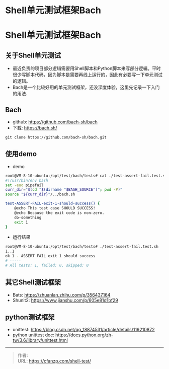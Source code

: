# Shell单元测试框架Bach


<!--more-->
# Shell单元测试框架Bach
## 关于Shell单元测试
- 最近负责的项目部分逻辑需要用Shell脚本和Python脚本来写部分逻辑。平时很少写脚本代码，因为脚本是需要再线上运行的，因此有必要写一下单元测试的逻辑。
- Bach是一个比较好用的单元测试框架，还没深度体验，这里先记录一下入门的用法.
## Bach
- github: https://github.com/bach-sh/bach
- 下载: https://bach.sh/
```
git clone https://github.com/bach-sh/bach.git
```

## 使用demo
- demo
```bash
root@VM-8-10-ubuntu:/opt/test/bach/tests# cat ./test-assert-fail.test.sh 
#!/usr/bin/env bash
set -euo pipefail
curr_dir="$(cd "$(dirname "$BASH_SOURCE")"; pwd -P)"
source "${curr_dir}"/../bach.sh

test-ASSERT-FAIL-exit-1-should-success() {
    @echo This test case SHOULD SUCCESS!
    @echo Because the exit code is non-zero.
    do-something
    exit 1
}
```
- 运行结果
```bash
root@VM-8-10-ubuntu:/opt/test/bach/tests# ./test-assert-fail.test.sh 
1..1
ok 1 - ASSERT FAIL exit 1 should success
# -----
# All tests: 1, failed: 0, skipped: 0
```

## 其它Shell测试框架
- Bats: https://zhuanlan.zhihu.com/p/356437164
- Shunit2: https://www.jianshu.com/p/605e81d1bf29

## python测试框架
- unittest: https://blog.csdn.net/qq_18874531/article/details/119210872
- python unittest doc: https://docs.python.org/zh-tw/3.6/library/unittest.html


---

> 作者:   
> URL: https://cfanzp.com/shell-test/  

